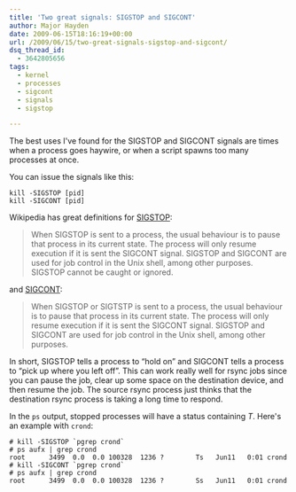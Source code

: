```yaml
---
title: 'Two great signals: SIGSTOP and SIGCONT'
author: Major Hayden
date: 2009-06-15T18:16:19+00:00
url: /2009/06/15/two-great-signals-sigstop-and-sigcont/
dsq_thread_id:
  - 3642805656
tags:
  - kernel
  - processes
  - sigcont
  - signals
  - sigstop

---
```

The best uses I've found for the SIGSTOP and SIGCONT signals are times when a process goes haywire, or when a script spawns too many processes at once.

You can issue the signals like this:

```
kill -SIGSTOP [pid]
kill -SIGCONT [pid]
```

Wikipedia has great definitions for [SIGSTOP][1]:

> When SIGSTOP is sent to a process, the usual behaviour is to pause that process in its current state. The process will only resume execution if it is sent the SIGCONT signal. SIGSTOP and SIGCONT are used for job control in the Unix shell, among other purposes. SIGSTOP cannot be caught or ignored.

and [SIGCONT][2]:

> When SIGSTOP or SIGTSTP is sent to a process, the usual behaviour is to pause that process in its current state. The process will only resume execution if it is sent the SIGCONT signal. SIGSTOP and SIGCONT are used for job control in the Unix shell, among other purposes.

In short, SIGSTOP tells a process to &#8220;hold on&#8221; and SIGCONT tells a process to &#8220;pick up where you left off&#8221;. This can work really well for rsync jobs since you can pause the job, clear up some space on the destination device, and then resume the job. The source rsync process just thinks that the destination rsync process is taking a long time to respond.

In the `ps` output, stopped processes will have a status containing _T_. Here's an example with `crond`:

```
# kill -SIGSTOP `pgrep crond`
# ps aufx | grep crond
root      3499  0.0  0.0 100328  1236 ?        Ts   Jun11   0:01 crond
# kill -SIGCONT `pgrep crond`
# ps aufx | grep crond
root      3499  0.0  0.0 100328  1236 ?        Ss   Jun11   0:01 crond
```

 [1]: http://en.wikipedia.org/wiki/SIGSTOP
 [2]: http://en.wikipedia.org/wiki/SIGCONT
